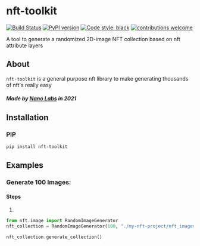 # nft-toolkit

[![Build Status](https://circleci.com/gh/nanolaboratory/nft-toolkit/tree/main.svg?style=svg&circle-token=0aeb36b89a70ba3a1791586fce15947b7e3c7179)](https://circleci.com/gh/nanolaboratory/nft-toolkit/tree/main)
[![PyPI version](https://badge.fury.io/py/nft-toolkit.svg)](https://badge.fury.io/py/nft-toolkit)
[![Code style: black](https://img.shields.io/badge/code%20style-black-000000.svg)](https://github.com/psf/black)
[![contributions welcome](https://img.shields.io/badge/contributions-welcome-brightgreen.svg?style=flat)](https://github.com/nanolaboratory/nft-toolkit/issues)

A tool to generate a randomized 2D-image NFT collection based on nft attribute layers

## About

`nft-toolkit` is a general purpose nft library to make generating thousands of nft's really easy

##### Made by <a href="https://nanolabs.dev">Nano Labs<a> in 2021

## Installation

### PIP

```bash
pip install nft-toolkit
```

## Examples

### Generate 100 Images:

#### Steps
1. 

```python
from nft.image import RandomImageGenerator
nft_collection = RandomImageGenerator(100, "./my-nft-project/nft_images", "./my-nft-project/collection")

nft_collection.generate_collection()
```
